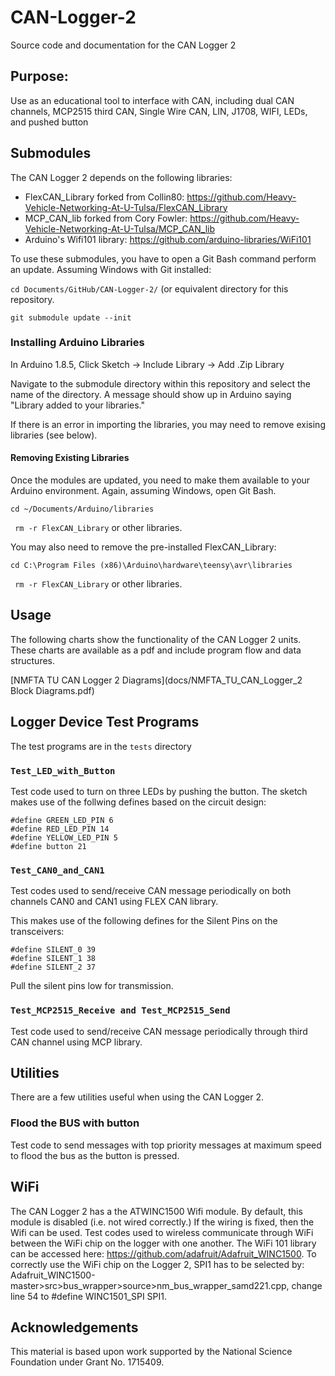 # CAN-Logger-2
Source code and documentation for the CAN Logger 2

## Purpose: 
Use as an educational tool to interface with CAN, including dual CAN channels, MCP2515 third CAN, Single Wire CAN, LIN, J1708, WIFI, LEDs, and pushed button

## Submodules
The CAN Logger 2 depends on the following libraries:
  * FlexCAN_Library forked from Collin80: https://github.com/Heavy-Vehicle-Networking-At-U-Tulsa/FlexCAN_Library
  * MCP_CAN_lib forked from Cory Fowler: https://github.com/Heavy-Vehicle-Networking-At-U-Tulsa/MCP_CAN_lib
  * Arduino's Wifi101 library: https://github.com/arduino-libraries/WiFi101
  
To use these submodules, you have to open a Git Bash command perform an update. Assuming Windows with Git installed:

```cd Documents/GitHub/CAN-Logger-2/``` (or equivalent directory for this repository.

```git submodule update --init```

### Installing Arduino Libraries
In Arduino 1.8.5, Click Sketch -> Include Library -> Add .Zip Library

Navigate to the submodule directory within this repository and select the name of the directory. A message should show up in Arduino saying "Library added to your libraries."

If there is an error in importing the libraries, you may need to remove exising libraries (see below).

#### Removing Existing Libraries 
Once the modules are updated, you need to make them available to your Arduino environment. Again, assuming Windows, open Git Bash.

```cd ~/Documents/Arduino/libraries```

``` rm -r FlexCAN_Library``` or other libraries.

You may also need to remove the pre-installed FlexCAN_Library:

```cd C:\Program Files (x86)\Arduino\hardware\teensy\avr\libraries```

``` rm -r FlexCAN_Library``` or other libraries.


## Usage
The following charts show the functionality of the CAN Logger 2 units. These charts are available as a pdf and include program flow and data structures.

[NMFTA TU CAN Logger 2 Diagrams](docs/NMFTA_TU_CAN_Logger_2 Block Diagrams.pdf)

## Logger Device Test Programs
The test programs are in the `tests` directory

### `Test_LED_with_Button` 
Test code used to turn on three LEDs by pushing the button. The sketch makes use of the follwing defines based on the circuit design:

```
#define GREEN_LED_PIN 6
#define RED_LED_PIN 14
#define YELLOW_LED_PIN 5
#define button 21
```

### `Test_CAN0_and_CAN1`
Test codes used to send/receive CAN message periodically on both channels CAN0 and CAN1 using FLEX CAN library. 

This makes use of the following defines for the Silent Pins on the transceivers:
```
#define SILENT_0 39
#define SILENT_1 38
#define SILENT_2 37
```
Pull the silent pins low for transmission.


### `Test_MCP2515_Receive and Test_MCP2515_Send`
Test code used to send/receive CAN message periodically through third CAN channel using MCP library. 

## Utilities
There are a few utilities useful when using the CAN Logger 2.

### Flood the BUS with button
Test code to send messages with top priority messages at maximum speed to flood the bus as the button is pressed.

## WiFi
The CAN Logger 2 has a the ATWINC1500 Wifi module. By default, this module is disabled (i.e. not wired correctly.) If the wiring is fixed, then the Wifi can be used. 
Test codes used to wireless communicate through WiFi between the WiFi chip on the logger with one another. The WiFi 101 library can be accessed here: https://github.com/adafruit/Adafruit_WINC1500. To correctly use the WiFi chip on the Logger 2, SPI1 has to be selected by: Adafruit_WINC1500-master>src>bus_wrapper>source>nm_bus_wrapper_samd221.cpp, change line 54 to #define WINC1501_SPI SPI1.


## Acknowledgements 
This material is based upon work supported by the National Science Foundation under Grant No. 1715409.
